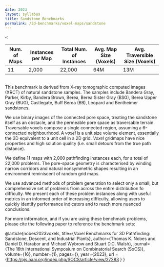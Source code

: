 ```yaml
---
date: 2023
layout: syllabus
title: Sandstone Benchmarks
permalink: /3d-benchmarks/voxel-maps/sandstone
---
```


<<div class="fullwidth">

 **Num. of Maps** | **Instances per Map** | **Total Num. of Instances**  | **Avg. Map Size (Voxels)** | **Avg. Traversible Size (Voxels)**
--|---|---|---|----
 11 | 2,000 | 22,000 | 64M | 13M
</div>

<br>
This benchmark is derived from X-ray tomographic computed images (XRCT) of natural sandstone samples. The samples include Bandera Gray, Parker, Kirby, Bandera Brown, Berea, Berea Sister Gray (BSG), Berea Upper Gray (BUG), Castlegate, Buff Berea (BB), Leopard and Bentheimer sandstones.

We use binary images of the connected pore space, treating the sandstone itself as an obstacle, and the permeable pore space as traversable terrain. Traversable voxels compose a single connected region, assuming a 6-connected neighbourhood. A *voxel* is a unit size volume element, essentially the 3D equivalent to a unit cell in a 2D grid. *Voxel* gridmaps have nice properties and high solution quality (i.e. small detours from the true path distance).

We define 11 maps with 2,000 pathfinding instances each, for a total of 22,000 problems. The pore-space geometry is characterised by winding narrow corridors and natural nonsymmetric shapes resulting in an environment reminiscent of random grid maps.

We use advanced methods of problem generation to select only a small, but comprehensive set of problems from across the entire distribution fo difficulty. We present each of these problem instances along with useful metrics in an informed order of increasing difficulty, allowing users to quickly identify performance indicators and to reach more nuanced conclusions.

For more information, and if you are using these benchmark problems, please cite the following paper to reference the benchmark sets:

@article{nobes2023voxels, title={Voxel Benchmarks for 3D Pathfinding: Sandstone, Descent, and Industrial Plants}, author={Thomas K. Nobes and Daniel D. Harabor and Michael Wybrow and Stuart D.C. Walsh}, journal={The 16th International Symposium on Combinatorial Search (SoCS)}, volume={16}, number={1}, pages={}, year={2023}, url = {https://ojs.aaai.org/index.php/SOCS/article/view/27283 } }
